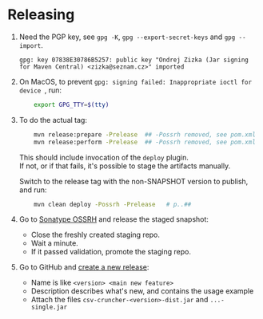 
Releasing
=========

1) Need the PGP key, see `gpg -K`, `gpg --export-secret-keys` and `gpg --import`.
       
       gpg: key 07838E30786B5257: public key "Ondrej Zizka (Jar signing for Maven Central) <zizka@seznam.cz>" imported

2) On MacOS, to prevent `gpg: signing failed: Inappropriate ioctl for device `, run:

   ```bash
       export GPG_TTY=$(tty)
   ```
   
3) To do the actual tag:

   ```bash
       mvn release:prepare -Prelease  ## -Possrh removed, see pom.xml
       mvn release:perform -Prelease  ## -Possrh removed, see pom.xml
   ```

    This should include invocation of the `deploy` plugin.  
    If not, or if that fails, it's possible to stage the artifacts manually.   
    
    Switch to the release tag with the non-SNAPSHOT version to publish, and run:

   ```bash
       mvn clean deploy -Possrh -Prelease   # p..##
   ```

4) Go to [Sonatype OSSRH](https://oss.sonatype.org/#stagingRepositories) and release the staged snapshot:
   * Close the freshly created staging repo.
   * Wait a minute.
   * If it passed validation, promote the staging repo.

5) Go to GitHub and [create a new release](https://github.com/OndraZizka/csv-cruncher/releases/new):
   * Name is like `<version> <main new feature>`
   * Description describes what's new, and contains the usage example
   * Attach the files `csv-cruncher-<version>-dist.jar` and `...-single.jar` 
